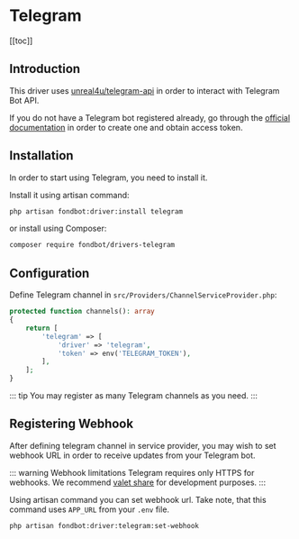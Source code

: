 # Telegram

[[toc]]

## Introduction

This driver uses [unreal4u/telegram-api](https://github.com/unreal4u/telegram-api) in order to interact with Telegram Bot API.

If you do not have a Telegram bot registered already, go through the [official documentation](https://core.telegram.org/bots#3-how-do-i-create-a-bot) in order to create one and obtain access token.

## Installation

In order to start using Telegram, you need to install it.

Install it using artisan command:

```bash
php artisan fondbot:driver:install telegram
```

or install using Composer:

```bash
composer require fondbot/drivers-telegram
```

## Configuration    

Define Telegram channel in `src/Providers/ChannelServiceProvider.php`:

```php
protected function channels(): array
{
    return [
        'telegram' => [
            'driver' => 'telegram',
            'token' => env('TELEGRAM_TOKEN'),
        ],
    ];
}
```

::: tip
You may register as many Telegram channels as you need.
:::

## Registering Webhook

After defining telegram channel in service provider, you may wish to set webhook URL in order to receive updates from your Telegram bot. 

::: warning Webhook limitations
Telegram requires only HTTPS for webhooks. We recommend [valet share](https://laravel.com/docs/valet#sharing-sites) for development purposes.
:::

Using artisan command you can set webhook url. Take note, that this command uses `APP_URL` from your `.env` file.

```bash
php artisan fondbot:driver:telegram:set-webhook
```
